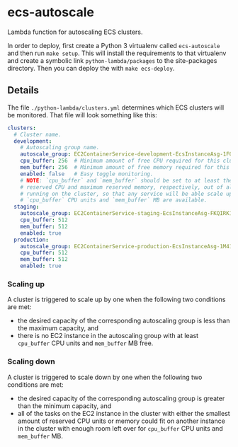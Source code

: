 # ecs-autoscale

Lambda function for autoscaling ECS clusters.

In order to deploy, first create a Python 3 virtualenv called `ecs-autoscale` and then run
`make setup`. This will install the requirements to that virtualenv and create a symbolic link
`python-lambda/packages` to the site-packages directory.
Then you can deploy the with `make ecs-deploy`.

## Details

The file `./python-lambda/clusters.yml` determines which ECS clusters will be monitored.
That file will look something like this:

```yaml
clusters:
  # Cluster name.
  development:
    # Autoscaling group name.
    autoscale_group: EC2ContainerService-development-EcsInstanceAsg-1F0M2UEJEY9OF
    cpu_buffer: 256  # Minimum amount of free CPU required for this cluster.
    mem_buffer: 256  # Minimum amount of free memory required for this cluster.
    enabled: false   # Easy toggle monitoring.
    # NOTE: `cpu_buffer` and `mem_buffer` should be set to at least the maximum
    # reserved CPU and maximum reserved memory, respectively, out of all tasks
    # running on the cluster, so that any service will be able scale up when
    # `cpu_buffer` CPU units and `mem_buffer` MB are available.
  staging:
    autoscale_group: EC2ContainerService-staging-EcsInstanceAsg-FKQIRK1S4ZDU
    cpu_buffer: 512
    mem_buffer: 512
    enabled: true
  production:
    autoscale_group: EC2ContainerService-production-EcsInstanceAsg-1M41VS657IN2A
    cpu_buffer: 512
    mem_buffer: 512
    enabled: true
```

### Scaling up

A cluster is triggered to scale up by one when the following two conditions are met:

- the desired capacity of the corresponding autoscaling group is less than the maximum capacity, and
- there is no EC2 instance in the autoscaling group with at least `cpu_buffer` CPU units and `mem_buffer` MB free.

### Scaling down

A cluster is triggered to scale down by one when the following two conditions are met:

- the desired capacity of the corresponding autoscaling group is greater than the minimum capacity, and
- all of the tasks on the EC2 instance in the cluster with either the smallest amount of reserved CPU units or memory could fit on another instance in the cluster with enough room left over for `cpu_buffer` CPU units and `mem_buffer` MB.
